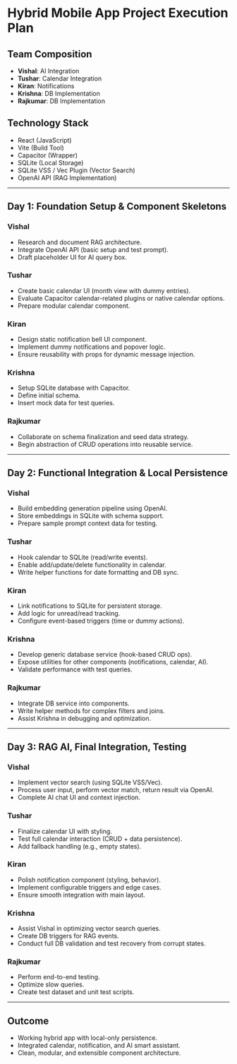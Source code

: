 # Hybrid Mobile App Project Execution Plan 

## Team Composition
- **Vishal**: AI Integration
- **Tushar**: Calendar Integration
- **Kiran**: Notifications
- **Krishna**: DB Implementation
- **Rajkumar**: DB Implementation

## Technology Stack
- React (JavaScript)
- Vite (Build Tool)
- Capacitor (Wrapper)
- SQLite (Local Storage)
- SQLite VSS / Vec Plugin (Vector Search)
- OpenAI API (RAG Implementation)

---

## Day 1: Foundation Setup & Component Skeletons

### Vishal
- Research and document RAG architecture.
- Integrate OpenAI API (basic setup and test prompt).
- Draft placeholder UI for AI query box.

### Tushar
- Create basic calendar UI (month view with dummy entries).
- Evaluate Capacitor calendar-related plugins or native calendar options.
- Prepare modular calendar component.

### Kiran
- Design static notification bell UI component.
- Implement dummy notifications and popover logic.
- Ensure reusability with props for dynamic message injection.

### Krishna
- Setup SQLite database with Capacitor.
- Define initial schema.
- Insert mock data for test queries.

### Rajkumar
- Collaborate on schema finalization and seed data strategy.
- Begin abstraction of CRUD operations into reusable service.

---

## Day 2: Functional Integration & Local Persistence

### Vishal
- Build embedding generation pipeline using OpenAI.
- Store embeddings in SQLite with schema support.
- Prepare sample prompt context data for testing.

### Tushar
- Hook calendar to SQLite (read/write events).
- Enable add/update/delete functionality in calendar.
- Write helper functions for date formatting and DB sync.

### Kiran
- Link notifications to SQLite for persistent storage.
- Add logic for unread/read tracking.
- Configure event-based triggers (time or dummy actions).

### Krishna
- Develop generic database service (hook-based CRUD ops).
- Expose utilities for other components (notifications, calendar, AI).
- Validate performance with test queries.

### Rajkumar
- Integrate DB service into components.
- Write helper methods for complex filters and joins.
- Assist Krishna in debugging and optimization.

---

## Day 3: RAG AI, Final Integration, Testing

### Vishal
- Implement vector search (using SQLite VSS/Vec).
- Process user input, perform vector match, return result via OpenAI.
- Complete AI chat UI and context injection.

### Tushar
- Finalize calendar UI with styling.
- Test full calendar interaction (CRUD + data persistence).
- Add fallback handling (e.g., empty states).

### Kiran
- Polish notification component (styling, behavior).
- Implement configurable triggers and edge cases.
- Ensure smooth integration with main layout.

### Krishna
- Assist Vishal in optimizing vector search queries.
- Create DB triggers for RAG events.
- Conduct full DB validation and test recovery from corrupt states.

### Rajkumar
- Perform end-to-end testing.
- Optimize slow queries.
- Create test dataset and unit test scripts.

---

## Outcome
- Working hybrid app with local-only persistence.
- Integrated calendar, notification, and AI smart assistant.
- Clean, modular, and extensible component architecture.
